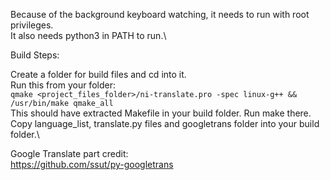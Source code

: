 Because of the background keyboard watching, it needs to run with root privileges.\
It also needs python3 in PATH to run.\

Build Steps:

Create a folder for build files and cd into it.\
Run this from your folder:\
`qmake <project_files_folder>/ni-translate.pro -spec linux-g++ && /usr/bin/make qmake_all`\
This should have extracted Makefile in your build folder. Run make there.\
Copy language_list, translate.py files and googletrans folder into your build folder.\

Google Translate part credit:\
https://github.com/ssut/py-googletrans